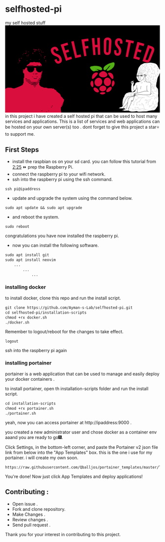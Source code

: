 # selfhosted-pi

my self hosted stuff
![Logo](pics/main.jpg)
in this project i have created a self hosted pi that can be used to host many services and applications.
This is a list of services and web applications can be hosted on your own server(s) too .
dont forget to give this project a star⭐ to support me.

## First Steps

- install the raspbian os on your sd card.
  you can follow this tutorial from [2:25](https://www.youtube.com/watch?v=gyMpI8csWis&t=1304s) ⏩ prep the Raspberry Pi.
- connect the raspberry pi to your wifi network.
- ssh into the raspberry pi using the ssh command.

```
ssh pi@ipaddress
```

- update and upgrade the system using the command below.

```
sudo apt update && sudo apt upgrade
```

- and reboot the system.

```
sudo reboot
```

congratulations you have now installed the raspberry pi.

- now you can install the following software.

```
sudo apt install git
sudo apt install neovim
    ...
        ...
            ...
```

### installing docker

to install docker, clone this repo and run the install script.

```
git clone https://github.com/Ayman-s-Lab/selfhosted-pi.git
cd selfhosted-pi/installation-scripts
chmod +rx docker.sh
./docker.sh
```
Remember to logout/reboot for the changes to take effect.
```
logout
```
ssh into the raspberry pi again
### installing portainer
portainer is a web application that can be used to manage and easily deploy your docker containers .

to install portainer, open th installation-scripts folder and run the install script.

```
cd installation-scripts
chmod +rx portainer.sh
./portainer.sh
```
yeah, now you can access portainer at http://ipaddress:9000 .

you created a new administrator user and chose docker as a container env aaand you are ready to go🎆.

Click Settings, in the bottom-left corner, and paste the Portainer v2 json file link from below into the "App Templates" box.
this is the one i use for my portainer.
i will create my own soon.

```
https://raw.githubusercontent.com/Qballjos/portainer_templates/master/Template/template.json
```
You're done! Now just click App Templates and deploy applications!


## Contributing :

- Open issue  .
- Fork and clone repository.
- Make Changes .
- Review changes .
- Send pull request .

Thank you for your interest in contributing to this project.
